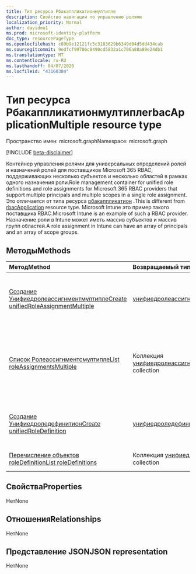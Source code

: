 ```yaml
---
title: Тип ресурса Рбакаппликатионмултипле
description: Свойство навигации по управлению ролями
localization_priority: Normal
author: davidmu1
ms.prod: microsoft-identity-platform
doc_type: resourcePageType
ms.openlocfilehash: c89b9e12121fc5c3183629b6349d04d5dd434cab
ms.sourcegitcommit: 9edfcf99706c8490cd5832a1c706a88a89e24db1
ms.translationtype: MT
ms.contentlocale: ru-RU
ms.lasthandoff: 04/07/2020
ms.locfileid: "43160384"
---
```

# <a name="rbacapplicationmultiple-resource-type"></a><span data-ttu-id="b608c-103">Тип ресурса Рбакаппликатионмултипле</span><span class="sxs-lookup"><span data-stu-id="b608c-103">rbacApplicationMultiple resource type</span></span>

<span data-ttu-id="b608c-104">Пространство имен: microsoft.graph</span><span class="sxs-lookup"><span data-stu-id="b608c-104">Namespace: microsoft.graph</span></span>

[!INCLUDE [beta-disclaimer](../../includes/beta-disclaimer.md)]

<span data-ttu-id="b608c-105">Контейнер управления ролями для универсальных определений ролей и назначений ролей для поставщиков Microsoft 365 RBAC, поддерживающих несколько субъектов и несколько областей в рамках одного назначения роли.</span><span class="sxs-lookup"><span data-stu-id="b608c-105">Role management container for unified role definitions and role assignments for Microsoft 365 RBAC providers that support multiple principals and multiple scopes in a single role assignment.</span></span> <span data-ttu-id="b608c-106">Это отличается от типа ресурса [рбакаппликатион](rbacapplication.md) .</span><span class="sxs-lookup"><span data-stu-id="b608c-106">This is different from [rbacApplication](rbacapplication.md) resource type.</span></span> <span data-ttu-id="b608c-107">Microsoft Intune это пример такого поставщика RBAC.</span><span class="sxs-lookup"><span data-stu-id="b608c-107">Microsoft Intune is an example of such a RBAC provider.</span></span> <span data-ttu-id="b608c-108">Назначение роли в Intune может иметь массив субъектов и массив групп областей.</span><span class="sxs-lookup"><span data-stu-id="b608c-108">A role assignment in Intune can have an array of principals and an array of scope groups.</span></span>

## <a name="methods"></a><span data-ttu-id="b608c-109">Методы</span><span class="sxs-lookup"><span data-stu-id="b608c-109">Methods</span></span>

| <span data-ttu-id="b608c-110">Метод</span><span class="sxs-lookup"><span data-stu-id="b608c-110">Method</span></span>       | <span data-ttu-id="b608c-111">Возвращаемый тип</span><span class="sxs-lookup"><span data-stu-id="b608c-111">Return Type</span></span> | <span data-ttu-id="b608c-112">Описание</span><span class="sxs-lookup"><span data-stu-id="b608c-112">Description</span></span> |
|:-------------|:------------|:------------|
| [<span data-ttu-id="b608c-113">Создание Унифиедролеассигнментмултипле</span><span class="sxs-lookup"><span data-stu-id="b608c-113">Create unifiedRoleAssignmentMultiple</span></span>](../api/unifiedroleassignmentmultiple-post.md) | [<span data-ttu-id="b608c-114">унифиедролеассигнментмултипле</span><span class="sxs-lookup"><span data-stu-id="b608c-114">unifiedRoleAssignmentMultiple</span></span>](unifiedroleassignmentmultiple.md) | <span data-ttu-id="b608c-115">Создание нового Унифиедролеассигнментмултипле путем отправки в коллекцию roleAssignments.</span><span class="sxs-lookup"><span data-stu-id="b608c-115">Create a new unifiedRoleAssignmentMultiple by posting to the roleAssignments collection.</span></span> |
| [<span data-ttu-id="b608c-116">Список Ролеассигнментсмултипле</span><span class="sxs-lookup"><span data-stu-id="b608c-116">List roleAssignmentsMultiple</span></span>](../api/unifiedroleassignmentmultiple-list.md) | <span data-ttu-id="b608c-117">Коллекция [унифиедролеассигнментмултипле](unifiedroleassignmentmultiple.md)</span><span class="sxs-lookup"><span data-stu-id="b608c-117">[unifiedRoleAssignmentMultiple](unifiedroleassignmentmultiple.md) collection</span></span> | <span data-ttu-id="b608c-118">Получение коллекции объектов Унифиедролеассигнментмултипле.</span><span class="sxs-lookup"><span data-stu-id="b608c-118">Get unifiedRoleAssignmentMultiple object collection.</span></span> <span data-ttu-id="b608c-119">С помощью фильтрации на Унифиедроледефитионид или ПринЦипалид можно запрашивать только определенные экземпляры.</span><span class="sxs-lookup"><span data-stu-id="b608c-119">Only specific instances can be queried, by filtering on unifiedRoleDefitionId or principalId.</span></span> |
| [<span data-ttu-id="b608c-120">Создание Унифиедроледефинитион</span><span class="sxs-lookup"><span data-stu-id="b608c-120">Create unifiedRoleDefinition</span></span>](../api/rbacapplication-post-roledefinitions.md) | [<span data-ttu-id="b608c-121">унифиедроледефинитион</span><span class="sxs-lookup"><span data-stu-id="b608c-121">unifiedRoleDefinition</span></span>](unifiedroledefinition.md) | <span data-ttu-id="b608c-122">Создание нового Унифиедроледефинитион путем отправки в коллекцию перечисление roledefinition.</span><span class="sxs-lookup"><span data-stu-id="b608c-122">Create a new unifiedRoleDefinition by posting to the roleDefinitions collection.</span></span> |
| [<span data-ttu-id="b608c-123">Перечисление объектов roleDefinition</span><span class="sxs-lookup"><span data-stu-id="b608c-123">List roleDefinitions</span></span>](../api/rbacapplication-list-roledefinitions.md) | <span data-ttu-id="b608c-124">Коллекция [унифиедроледефинитион](unifiedroledefinition.md)</span><span class="sxs-lookup"><span data-stu-id="b608c-124">[unifiedRoleDefinition](unifiedroledefinition.md) collection</span></span> | <span data-ttu-id="b608c-125">Получение коллекции объектов Унифиедроледефинитион.</span><span class="sxs-lookup"><span data-stu-id="b608c-125">Get a unifiedRoleDefinition object collection.</span></span> |

## <a name="properties"></a><span data-ttu-id="b608c-126">Свойства</span><span class="sxs-lookup"><span data-stu-id="b608c-126">Properties</span></span>

<span data-ttu-id="b608c-127">Нет</span><span class="sxs-lookup"><span data-stu-id="b608c-127">None</span></span>

## <a name="relationships"></a><span data-ttu-id="b608c-128">Отношения</span><span class="sxs-lookup"><span data-stu-id="b608c-128">Relationships</span></span>

<span data-ttu-id="b608c-129">Нет</span><span class="sxs-lookup"><span data-stu-id="b608c-129">None</span></span>

## <a name="json-representation"></a><span data-ttu-id="b608c-130">Представление JSON</span><span class="sxs-lookup"><span data-stu-id="b608c-130">JSON representation</span></span>

<span data-ttu-id="b608c-131">Нет</span><span class="sxs-lookup"><span data-stu-id="b608c-131">None</span></span>

<!-- uuid: 16cd6b66-4b1a-43a1-adaf-3a886856ed98
2019-02-04 14:57:30 UTC -->
<!-- {
  "type": "#page.annotation",
  "description": "rbacApplicationMultiple resource",
  "keywords": "",
  "section": "documentation",
  "tocPath": ""
}-->
